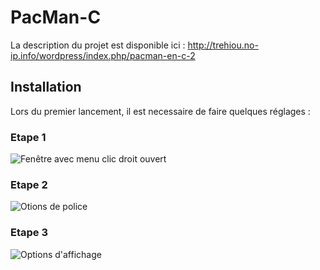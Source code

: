 PacMan-C
========
La description du projet est disponible ici : http://trehiou.no-ip.info/wordpress/index.php/pacman-en-c-2

Installation
------------
Lors du premier lancement, il est necessaire de faire quelques réglages :

### Etape 1
![Fenêtre avec menu clic droit ouvert](/../screenshots/1.png?raw=true "Faire un clic droit sur la barre de titre")

### Etape 2
![Otions de police](/../screenshots/2.png?raw=true "Réglez ces option comme ceci")

### Etape 3
![Options d'affichage](/../screenshots/3.png?raw=true "Réglez ces option comme ceci")
